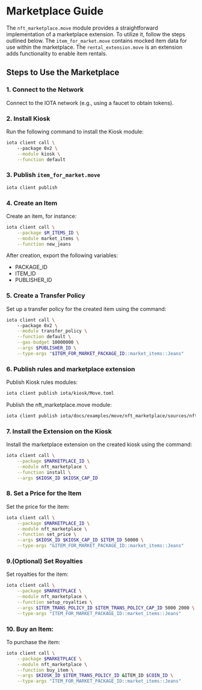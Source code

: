 # Marketplace Guide

The `nft_marketplace.move` module provides a straightforward implementation of a marketplace extension. To utilize it, follow the steps outlined below.
The `item_for_market.move` contains mocked item data for use within the marketplace.
The `rental_extension.move` is an extension adds functionality to enable item rentals.


## Steps to Use the Marketplace

### 1. Connect to the Network
Connect to the IOTA network (e.g., using a faucet to obtain tokens).

### 2. Install Kiosk
Run the following command to install the Kiosk module:

```bash
iota client call \                                   
    --package 0x2 \
    --module kiosk \
    --function default
```

### 3. Publish `item_for_market.move`

```bash
iota client publish
```

### 4. Create an Item

Create an item, for instance:

```bash
iota client call \
    --package $M_ITEMS_ID \
    --module market_items \
    --function new_jeans
```

After creation, export the following variables:

- PACKAGE_ID
- ITEM_ID
- PUBLISHER_ID

### 5. Create a Transfer Policy

Set up a transfer policy for the created item using the command:
```bash
iota client call \                                   
    --package 0x2 \
    --module transfer_policy \
    --function default \
    --gas-budget 10000000 \
    --args $PUBLISHER_ID \
    --type-args "$ITEM_FOR_MARKET_PACKAGE_ID::market_items::Jeans"
```

### 6. Publish rules and marketplace extension

Publish Kiosk rules modules:
```bash
iota client publish iota/kiosk/Move.toml
```

Publish the nft_marketplace.move module:
```bash
iota client publish iota/docs/examples/move/nft_marketplace/sources/nft_marketplace.move`
```

### 7. Install the Extension on the Kiosk

Install the marketplace extension on the created kiosk using the command:
```bash
iota client call \
    --package $MARKETPLACE_ID \
    --module nft_marketplace \
    --function install \
    --args $KIOSK_ID $KIOSK_CAP_ID
```

### 8. Set a Price for the Item

Set the price for the item:
```bash
iota client call \
    --package $MARKETPLACE_ID \
    --module nft_marketplace \
    --function set_price \
    --args $KIOSK_ID $KIOSK_CAP_ID $ITEM_ID 50000 \
    --type-args "&ITEM_FOR_MARKET_PACKAGE_ID::market_items::Jeans"

```

### 9.(Optional) Set Royalties

Set royalties for the item:

```bash
iota client call \
    --package $MARKETPLACE \
    --module nft_marketplace \
    --function setup_royalties \
    --args $ITEM_TRANS_POLICY_ID $ITEM_TRANS_POLICY_CAP_ID 5000 2000 \
    --type-args "ITEM_FOR_MARKET_PACKAGE_ID::market_items::Jeans"
```

### 10. Buy an Item:

To purchase the item:
```bash
iota client call \
    --package $MARKETPLACE \
    --module nft_marketplace \
    --function buy_item \
    --args $KIOSK_ID $ITEM_TRANS_POLICY_ID &ITEM_ID $COIN_ID \
    --type-args "ITEM_FOR_MARKET_PACKAGE_ID::market_items::Jeans"

```